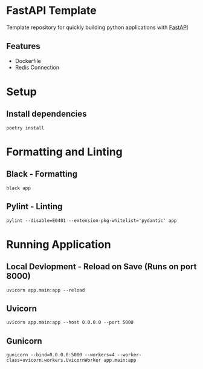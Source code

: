 # FastAPI Template
Template repository for quickly building python applications with [FastAPI](https://fastapi.tiangolo.com/)

## Features
- Dockerfile
- Redis Connection

# Setup
## Install dependencies
```
poetry install
```

# Formatting and Linting
## Black - Formatting
```
black app
```

## Pylint - Linting
```
pylint --disable=E0401 --extension-pkg-whitelist='pydantic' app
```

# Running Application
## Local Devlopment - Reload on Save (Runs on port 8000)
```
uvicorn app.main:app --reload
```

## Uvicorn
```
uvicorn app.main:app --host 0.0.0.0 --port 5000
```

## Gunicorn
```
gunicorn --bind=0.0.0.0:5000 --workers=4 --worker-class=uvicorn.workers.UvicornWorker app.main:app
```